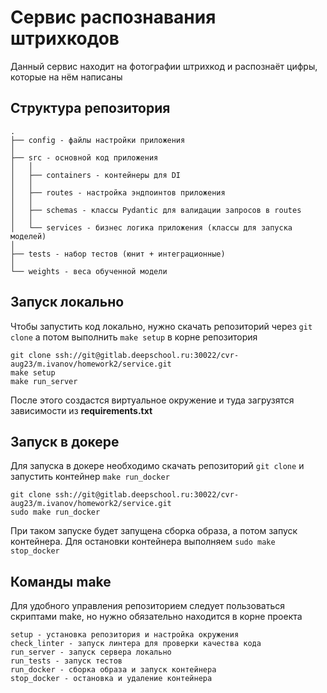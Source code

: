 # Сервис распознавания штрихкодов

Данный сервис находит на фотографии штрихкод и распознаёт цифры, которые на нём написаны

## Структура репозитория

```
.
├── config - файлы настройки приложения
│
├── src - основной код приложения
│   │
│   ├── containers - контейнеры для DI
│   │
│   ├── routes - настройка эндпоинтов приложения
│   │
│   ├── schemas - классы Pydantic для валидации запросов в routes
│   │
│   └── services - бизнес логика приложения (классы для запуска моделей)
│
├── tests - набор тестов (юнит + интеграционные)
│
└── weights - веса обученной модели
```

## Запуск локально

Чтобы запустить код локально, нужно скачать репозиторий через ```git clone``` а потом выполнить ```make setup``` в корне репозитория

```
git clone ssh://git@gitlab.deepschool.ru:30022/cvr-aug23/m.ivanov/homework2/service.git
make setup
make run_server
```

После этого создастся виртуальное окружение и туда загрузятся зависимости из **requirements.txt**

## Запуск в докере
Для запуска в докере необходимо скачать репозиторий ```git clone``` и запустить контейнер ```make run_docker```

```
git clone ssh://git@gitlab.deepschool.ru:30022/cvr-aug23/m.ivanov/homework2/service.git
sudo make run_docker
```

При таком запуске будет запущена сборка образа, а потом запуск контейнера. Для остановки контейнера выполняем ```sudo make stop_docker```

## Команды make

Для удобного управления репозиторием следует пользоваться скриптами make, но нужно обязательно находится в корне проекта

```
setup - установка репозитория и настройка окружения
check_linter - запуск линтера для проверки качества кода
run_server - запуск сервера локально
run_tests - запуск тестов
run_docker - сборка образа и запуск контейнера
stop_docker - остановка и удаление контейнера
```